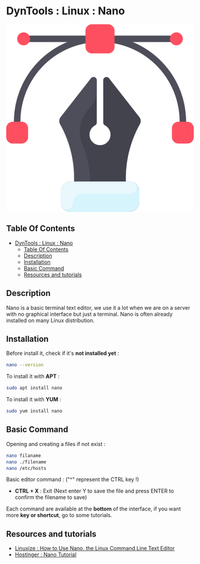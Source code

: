 # DynTools : Linux : Nano

![Icon](../../icon.png)

## Table Of Contents

- [DynTools : Linux : Nano](#dyntools--linux--nano)
  - [Table Of Contents](#table-of-contents)
  - [Description](#description)
  - [Installation](#installation)
  - [Basic Command](#basic-command)
  - [Resources and tutorials](#resources-and-tutorials)

## Description

Nano is a basic terminal text editor, we use it a lot when we are on a server with no graphical interface but just a terminal. Nano is often already installed on many Linux distribution.

## Installation

Before install it, check if it's **not installed yet** :

```bash
nano --version
```

To install it with **APT** :

```bash
sudo apt install nano
```

To install it with **YUM** :

```bash
sudo yum install nano
```

## Basic Command

Opening and creating a files if not exist :

```bash
nano filaname
nano ./filename
nano /etc/hosts
```

Basic editor command : ("^" represent the CTRL key !)

- **CTRL + X** : Exit (Next enter Y to save the file and press ENTER to confirm the filename to save)

Each command are available at the **bottom** of the interface, if you want more **key or shortcut**, go to some tutorials.

## Resources and tutorials

- [Linuxize : How to Use Nano, the Linux Command Line Text Editor](https://linuxize.com/post/how-to-use-nano-text-editor/)
- [Hostinger : Nano Tutorial](https://www.hostinger.fr/tutoriels/nano)
